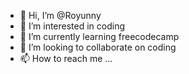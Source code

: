 - 👋 Hi, I’m @Royunny
- 👀 I’m interested in coding
- 🌱 I’m currently learning freecodecamp
- 💞️ I’m looking to collaborate on coding
- 📫 How to reach me ...

<!---
Royunny/Royunny is a ✨ special ✨ repository because its `README.md` (this file) appears on your GitHub profile.
You can click the Preview link to take a look at your changes.
--->
